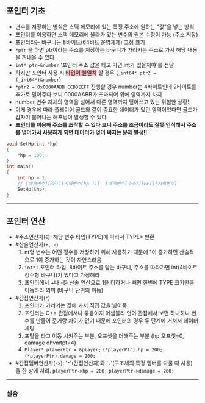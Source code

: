 ## 포인터 기초
- 변수를 저장하는 방식은 스택 메모리에 있는 특정 주소에 원하는 "값"을 넣는 방식
- 포인터를 이용하면 스택 메모리에 올라가 있는 변수의 원본 수정이 가능 (주소 저장)
- 포인터라는 바구니는 8바이트(64비트 운영체제) 고정 크기
- `*ptr` 을 하면 ptr이라는 주소를 저장하는 바구니가 가리키는 주소로 가서 해당 내용을 꺼내올 수 있다
- `int* ptr=&number` '포인터 주소 값을 타고 가면 int가 있을꺼야'를 전달 
- 하지만 포인터 사용 시 <mark style="background: #FF898996;">타입이 불일치</mark> 할 경우 (`_int64* ptr2 = (_int64*)&number`)
- `*ptr2 = 0x0000AABB CCDDEEFF` 진행할 경우 number는 4바이트인데 2바이트를 추가로 밀어주다 보니  0000AABB가 초과되어 위에 영역까지 차지
- number 변수 자체의 영역을 넘어서 다른 영역까지 덮어쓰고 있는 위험한 상황!
- 이게 경우에 따라 플레이어 골드와 같이 중요한 데이터가 있던 영역이었다면 골드가 갑자기 불어나는 해프닝이 발생할 수 있다
- **포인터를 이용해 주소를 조작할 수 있다 보니 주소를 조금이라도 잘못 인식해서 주소를 넘어가서 사용하게 되면 데이터가 덮어 써지는 문제 발생!!**
```cpp
void SetHp(int *hp)
{
	*hp = 100;
}
int main()
{
	int hp = 1;
	// [매개변수][RET][지역변수(hp 1)]  [매개변수(주소)][RET][지역변수]
	SetHp(&hp);
}
```

***

## 포인터 연산
- #주소연산자(`&`): 해당 변수 타입(TYPE)에 따라서 TYPE* 반환
- #산술연산자(`+, -`)
	1.  nt형 변수는 어떤 정수를 저장하기 위해 사용하기 때문에 1이 증가하면 산술적으로 1이 증가하는 것이 자연스러움
	2. `int*` : 포인터 타입, 8바이트 주소를 담는 바구니, 주소를 따라가면 int(4바이트 정수형 바구니)기 있다고 가정해라
	3. 포인터에서 +나 -등 산술 연산으로 1을 더하거나 빼면 한번에 TYPE 크기만큼 이동하라 의미 (바구니 단위의 이동)
- #간접연산자(`*`)
	1. 포인터가 가리키는 값에 가서 직접 값을 넣어줌 
	2. 포인터는 C++ 관점에서나 묶음이지 어셈블리 언어 관점에서 보면 하나하나 변수를 만들어 준거랑 차이가 없기 때문에 포인터의 경우 두 단계에 거쳐서 데이터 세팅.
	3. 포탈을 타고 이동 시켜주는 부분, 오프셋을 더해주는 부분 (hp 오프셋=0, damage dhvmtpt=4)
	4. `Player* playerPtr = &player;` `(*playerPtr).hp = 200;` `(*playerPtr).damage = 200;`
- #간접멤버연산자(`->`): '`*`'(간접연산자)와 '`.`'(구조체의 특정 멤버를 다룰 때 사용) 을 한 방에 처리. `playerPtr->hp = 200;`  `playerPtr->damage = 200;`

***

### 실습
